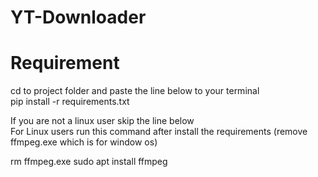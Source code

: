# YT-Downloader

# Requirement
cd to project folder and paste the line below to your terminal <br>
pip install -r requirements.txt <br>

If you are not a linux user skip the line below<br>
For Linux users run this command after install the requirements (remove ffmpeg.exe which is for window os)<br>

rm ffmpeg.exe
sudo apt install ffmpeg
